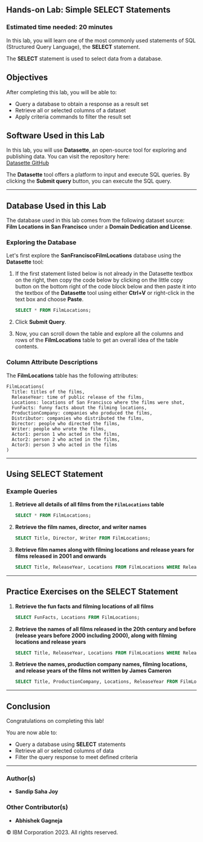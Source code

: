## Hands-on Lab: Simple SELECT Statements

### Estimated time needed: 20 minutes

In this lab, you will learn one of the most commonly used statements of SQL (Structured Query Language), the **SELECT** statement.

The **SELECT** statement is used to select data from a database.

## Objectives

After completing this lab, you will be able to:

- Query a database to obtain a response as a result set
- Retrieve all or selected columns of a dataset
- Apply criteria commands to filter the result set

## Software Used in this Lab

In this lab, you will use **Datasette**, an open-source tool for exploring and publishing data. You can visit the repository here:  
[Datasette GitHub](https://github.com/simonw/datasette)

The **Datasette** tool offers a platform to input and execute SQL queries. By clicking the **Submit query** button, you can execute the SQL query.

---

## Database Used in this Lab

The database used in this lab comes from the following dataset source:  
**Film Locations in San Francisco** under a **Domain Dedication and License**.

### Exploring the Database

Let's first explore the **SanFranciscoFilmLocations** database using the **Datasette** tool:

1. If the first statement listed below is not already in the Datasette textbox on the right, then copy the code below by clicking on the little copy button on the bottom right of the code block below and then paste it into the textbox of the **Datasette** tool using either **Ctrl+V** or right-click in the text box and choose **Paste**.

   ```sql
   SELECT * FROM FilmLocations;
   ```

2. Click **Submit Query**.
3. Now, you can scroll down the table and explore all the columns and rows of the **FilmLocations** table to get an overall idea of the table contents.

### Column Attribute Descriptions

The **FilmLocations** table has the following attributes:

```plaintext
FilmLocations(
  Title: titles of the films,
  ReleaseYear: time of public release of the films,
  Locations: locations of San Francisco where the films were shot,
  FunFacts: funny facts about the filming locations,
  ProductionCompany: companies who produced the films,
  Distributor: companies who distributed the films,
  Director: people who directed the films,
  Writer: people who wrote the films,
  Actor1: person 1 who acted in the films,
  Actor2: person 2 who acted in the films,
  Actor3: person 3 who acted in the films
)
```

---

## Using SELECT Statement

### Example Queries

1. **Retrieve all details of all films from the `FilmLocations` table**

   ```sql
   SELECT * FROM FilmLocations;
   ```

2. **Retrieve the film names, director, and writer names**

   ```sql
   SELECT Title, Director, Writer FROM FilmLocations;
   ```

3. **Retrieve film names along with filming locations and release years for films released in 2001 and onwards**

   ```sql
   SELECT Title, ReleaseYear, Locations FROM FilmLocations WHERE ReleaseYear >= 2001;
   ```

---

## Practice Exercises on the SELECT Statement

1. **Retrieve the fun facts and filming locations of all films**

   ```sql
   SELECT FunFacts, Locations FROM FilmLocations;
   ```

2. **Retrieve the names of all films released in the 20th century and before (release years before 2000 including 2000), along with filming locations and release years**

   ```sql
   SELECT Title, ReleaseYear, Locations FROM FilmLocations WHERE ReleaseYear <= 2000;
   ```

3. **Retrieve the names, production company names, filming locations, and release years of the films not written by James Cameron**

   ```sql
   SELECT Title, ProductionCompany, Locations, ReleaseYear FROM FilmLocations WHERE Writer <> 'James Cameron';
   ```

---

## Conclusion

Congratulations on completing this lab!

You are now able to:

- Query a database using **SELECT** statements
- Retrieve all or selected columns of data
- Filter the query response to meet defined criteria

---

### Author(s)
- **Sandip Saha Joy**

### Other Contributor(s)
- **Abhishek Gagneja**

© IBM Corporation 2023. All rights reserved.
